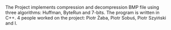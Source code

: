 The Project implements compression and decompression BMP file using three algorithms: Huffman, ByteRun and 7-bits. 
The program is written in C++. 
4 people worked on the project: Piotr Żaba, Piotr Sobuś, Piotr Szyiński and I.

